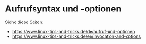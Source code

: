 # Aufrufsyntax und -optionen

Siehe diese Seiten:

- <https://www.linux-tips-and-tricks.de/de/aufruf-und-optionen>
- <https://www.linux-tips-and-tricks.de/en/invocation-and-options>

